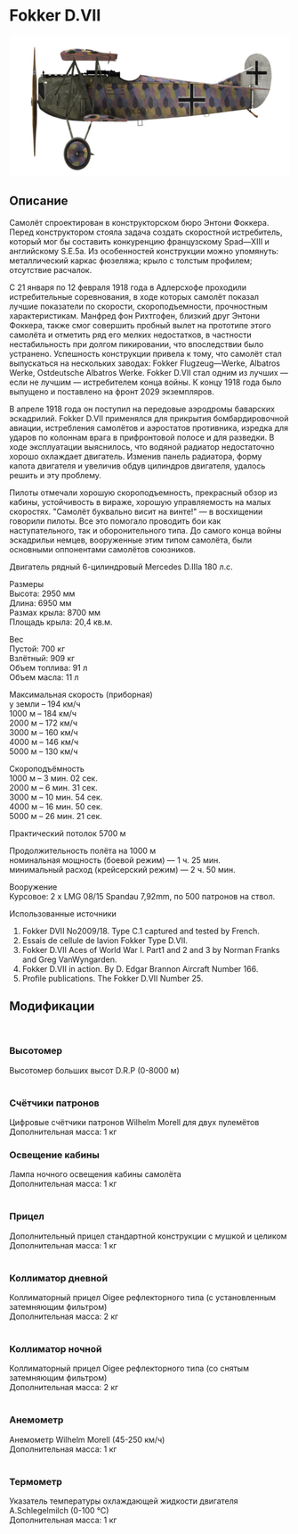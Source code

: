 # Fokker D.VII  
  
![fokkerd7](../images/fokkerd7.png)  
  
## Описание  
  
Самолёт спроектирован в конструкторском бюро Энтони Фоккера. Перед конструктором стояла задача создать скоростной истребитель, который мог бы составить конкуренцию французскому Spad—XIII и английскому S.E.5a. Из особенностей конструкции можно упомянуть: металлический каркас фюзеляжа; крыло с толстым профилем; отсутствие расчалок.  
  
С 21 января по 12 февраля 1918 года в Адлерсхофе проходили истребительные соревнования, в ходе которых самолёт показал лучшие показатели по скорости, скороподъемности, прочностным характеристикам. Манфред фон Рихтгофен, близкий друг Энтони Фоккера, также смог совершить пробный вылет на прототипе этого самолёта и отметить ряд его мелких недостатков, в частности нестабильность при долгом пикировании, что впоследствии было устранено. Успешность конструкции привела к тому, что самолёт стал выпускаться на нескольких заводах: Fokker Flugzeug—Werke, Albatros Werke, Ostdeutsche Albatros Werke. Fokker D.VII cтал одним из лучших — если не лучшим — истребителем конца войны. К концу 1918 года было выпущено и поставлено на фронт 2029 экземпляров.  
  
В апреле 1918 года он поступил на передовые аэродромы баварских эскадрилий. Fokker D.VII применялся для прикрытия бомбардировочной авиации, истребления самолётов и аэростатов противника, изредка для ударов по колоннам врага в прифронтовой полосе и для разведки. В ходе эксплуатации выяснилось, что водяной радиатор недостаточно хорошо охлаждает двигатель. Изменив панель радиатора, форму капота двигателя и увеличив обдув цилиндров двигателя, удалось решить и эту проблему.  
  
Пилоты отмечали хорошую скороподъемность, прекрасный обзор из кабины, устойчивость в вираже, хорошую управляемость на малых скоростях. "Самолёт буквально висит на винте!" — в восхищении говорили пилоты. Все это помогало проводить бои как наступательного, так и оборонительного типа. До самого конца войны эскадрильи немцев, вооруженные этим типом самолёта, были основными оппонентами самолётов союзников.  
  
  
Двигатель рядный 6-цилиндровый Mercedes D.IIIa 180 л.с.  
  
Размеры  
Высота: 2950 мм  
Длина: 6950 мм  
Размах крыла: 8700 мм  
Площадь крыла: 20,4 кв.м.  
  
Вес  
Пустой: 700 кг  
Взлётный: 909 кг  
Объем топлива: 91 л  
Объем масла: 11 л  
  
Максимальная скорость (приборная)  
у земли – 194 км/ч  
1000 м – 184 км/ч  
2000 м – 172 км/ч  
3000 м – 160 км/ч  
4000 м – 146 км/ч  
5000 м – 130 км/ч  
  
Скороподъёмность  
1000 м –  3 мин. 02 сек.  
2000 м –  6 мин. 31 сек.  
3000 м – 10 мин. 54 сек.  
4000 м – 16 мин. 50 сек.  
5000 м – 26 мин. 21 сек.  
  
Практический потолок 5700 м  
  
Продолжительность полёта на 1000 м  
номинальная мощность (боевой режим) — 1 ч. 25 мин.  
минимальный расход (крейсерский режим) — 2 ч. 50 мин.  
  
Вооружение  
Курсовое: 2 х LMG 08/15 Spandau 7,92mm, по 500 патронов на ствол.  
  
Использованные источники  
1) Fokker DVII No2009/18. Type C.1 captured and tested by French.  
2) Essais de cellule de lavion Fokker Type D.VII.  
3) Fokker D.VII Aces of World War I. Part1 and 2 and 3 by Norman Franks and Greg VanWyngarden.  
4) Fokker D.VII in action. By D. Edgar Brannon Aircraft Number 166.  
5) Profile publications. The Fokker D.VII Number 25.  
  
## Модификации  
  ﻿
  
### Высотомер  
  
Высотомер больших высот D.R.P (0-8000 м)  
  ﻿
  
### Счётчики патронов  
  
Цифровые счётчики патронов Wilhelm Morell для двух пулемётов  
Дополнительная масса: 1 кг  ﻿
  
### Освещение кабины  
  
Лампа ночного освещения кабины самолёта  
Дополнительная масса: 1 кг  
  ﻿
  
### Прицел  
  
Дополнительный прицел стандартной конструкции с мушкой и целиком  
Дополнительная масса: 1 кг  
  ﻿
  
### Коллиматор дневной  
  
Коллиматорный прицел Oigee рефлекторного типа (с установленным затемняющим фильтром)  
Дополнительная масса: 2 кг  
  ﻿
  
### Коллиматор ночной  
  
Коллиматорный прицел Oigee рефлекторного типа (со снятым затемняющим фильтром)  
Дополнительная масса: 2 кг  
  ﻿
  
### Анемометр  
  
Анемометр Wilhelm Morell (45-250 км/ч)  
Дополнительная масса: 1 кг  
  ﻿
  
### Термометр  
  
Указатель температуры охлаждающей жидкости двигателя A.Schlegelmilch (0-100 °C)  
Дополнительная масса: 1 кг  
